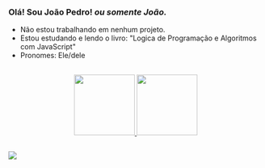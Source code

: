 ### Olá! Sou João Pedro! *ou somente João.*

- Não estou trabalhando em nenhum projeto.
- Estou estudando e lendo o livro: "Logica de Programação e Algoritmos com JavaScript"
- Pronomes: Ele/dele

##

<div align="center">
  <a href="https://github.com/somenteJoao">
  <img height="120em" src="https://github-readme-stats.vercel.app/api?username=somenteJoao&show_icons=true&theme=material-palenight&include_all_commits=true&count_private=true"/>
  <img height="120em" src="https://github-readme-stats.vercel.app/api/top-langs/?username=somenteJoao&layout=compact&langs_count=7&theme=material-palenight"/>
</div>
  
  ##
  
  <div>
    <a href="mailto:me.joaopedro.so@gmail.com" target="_blank"><img src="https://img.shields.io/badge/Gmail-D14836?style=for-the-badge&logo=gmail&logoColor=white" target="_blank"></a> 
    
  </div>
 
